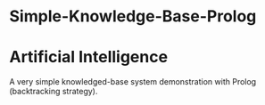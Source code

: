# Simple-Knowledge-Base-Prolog
# Artificial Intelligence 

A very simple knowledged-base system demonstration with Prolog (backtracking strategy).
